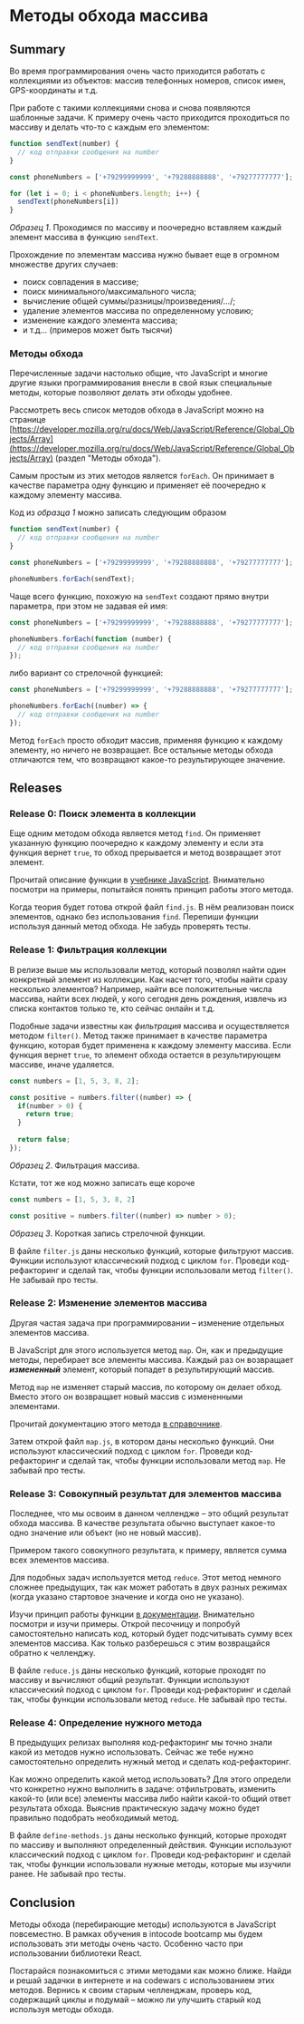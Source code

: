 # Методы обхода массива

## Summary

Во время программирования очень часто приходится работать с коллекциями из объектов: массив телефонных номеров, список имен, GPS-координаты и т.д.

При работе с такими коллекциями снова и снова появляются шаблонные задачи. К примеру очень часто приходится проходиться по массиву и делать что-то с каждым его элементом:

```javascript
function sendText(number) {
  // код отправки сообщения на number 
}

const phoneNumbers = ['+79299999999', '+79288888888', '+79277777777'];

for (let i = 0; i < phoneNumbers.length; i++) {
  sendText(phoneNumbers[i])
}
```
*Образец 1*. Проходимся по массиву и поочередно вставляем каждый элемент массива в функцию `sendText`.

Прохождение по элементам массива нужно бывает еще в огромном множестве других случаев:

- поиск совпадения в массиве;
- поиск минимального/максимального числа;
- вычисление общей суммы/разницы/произведения/.../;
- удаление элементов массива по определенному условию;
- изменение каждого элемента массива;
- и т.д... (примеров может быть тысячи)

### Методы обхода

Перечисленные задачи настолько общие, что JavaScript и многие другие языки программирования внесли в свой язык специальные методы, которые позволяют делать эти обходы удобнее.

Рассмотреть весь список методов обхода в JavaScript можно на странице [https://developer.mozilla.org/ru/docs/Web/JavaScript/Reference/Global_Objects/Array](https://developer.mozilla.org/ru/docs/Web/JavaScript/Reference/Global_Objects/Array) (раздел "Методы обхода").

Самым простым из этих методов является `forEach`. Он принимает в качестве параметра одну функцию и применяет её поочередно к каждому элементу массива.

Код из _образца 1_ можно записать следующим образом

```javascript
function sendText(number) {
  // код отправки сообщения на number 
}

const phoneNumbers = ['+79299999999', '+79288888888', '+79277777777'];

phoneNumbers.forEach(sendText);
```

Чаще всего функцию, похожую на `sendText` создают прямо внутри параметра, при этом не задавая ей имя:

```javascript
const phoneNumbers = ['+79299999999', '+79288888888', '+79277777777'];

phoneNumbers.forEach(function (number) {
  // код отправки сообщения на number 
});
```

либо вариант со стрелочной функцией:

```javascript
const phoneNumbers = ['+79299999999', '+79288888888', '+79277777777'];

phoneNumbers.forEach((number) => {
  // код отправки сообщения на number 
});
```

Метод `forEach` просто обходит массив, применяя функцию к каждому элементу, но ничего не возвращает. Все остальные методы обхода отличаются тем, что возвращают какое-то результирующее значение.

## Releases
### Release 0: Поиск элемента в коллекции

Еще одним методом обхода является метод `find`. Он применяет указанную функцию поочередно к каждому элементу и если эта функция вернет `true`, то обход прерывается и метод возвращает этот элемент.

Прочитай описание функции в [учебнике JavaScript](https://learn.javascript.ru/array-methods#find-i-findindex). Внимательно посмотри на примеры, попытайся понять принцип работы этого метода.

Когда теория будет готова открой файл `find.js`. В нём реализован поиск элементов, однако без использования `find`. Перепиши функции используя данный метод обхода. Не забудь проверять тесты.

### Release 1: Фильтрация коллекции

В релизе выше мы использовали метод, который позволял найти один конкретный элемент из коллекции. Как насчет того, чтобы найти сразу несколько элементов? Например, найти все положительные числа массива, найти всех людей, у кого сегодня день рождения, извлечь из списка контактов только те, кто сейчас онлайн и т.д.

Подобные задачи известны как _фильтрация_ массива и осуществляется методом `filter()`. Метод также принимает в качестве параметра функцию, которая будет применена к каждому элементу массива. Если функция вернет `true`, то элемент обхода остается в результирующем массиве, иначе удаляется.

```javascript
const numbers = [1, 5, 3, 8, 2];

const positive = numbers.filter((number) => {
  if(number > 0) {
    return true;
  }
  
  return false;
});
```
*Образец 2*. Фильтрация массива.

Кстати, тот же код можно записать еще короче

```javascript
const numbers = [1, 5, 3, 8, 2]

const positive = numbers.filter((number) => number > 0);
```
*Образец 3*. Короткая запись стрелочной функции.

В файле `filter.js` даны несколько функций, которые фильтруют массив. Функции используют классический подход с циклом `for`. Проведи код-рефакторинг и сделай так, чтобы функции использовали метод `filter()`. Не забывай про тесты.

### Release 2: Изменение элементов массива

Другая частая задача при программировании – изменение отдельных элементов массива.

В JavaScript для этого используется метод `map`. Он, как и предыдущие методы, перебирает все элементы массива. Каждый раз он возвращает **_измененный_** элемент, который попадет в результирующий массив. 

Метод `map` не изменяет старый массив, по которому он делает обход. Вместо этого он возвращает новый массив с измененными элементами.

Прочитай документацию этого метода [в справочнике](https://developer.mozilla.org/ru/docs/Web/JavaScript/Reference/Global_Objects/Array/map).

Затем открой файл `map.js`, в котором даны несколько функций. Они используют классический подход с циклом `for`. Проведи код-рефакторинг и сделай так, чтобы функции использовали метод `map`. Не забывай про тесты.

### Release 3: Совокупный результат для элементов массива

Последнее, что мы освоим в данном челлендже – это общий результат обхода массива. В качестве результата обычно выступает какое-то одно значение или объект (но не новый массив).

Примером такого совокупного результата, к примеру, является сумма всех элементов массива.

Для подобных задач используется метод `reduce`. Этот метод немного сложнее предыдущих, так как может работать в двух разных режимах (когда указано стартовое значение и когда оно не указано).

Изучи принцип работы функции [в документации](https://developer.mozilla.org/ru/docs/Web/JavaScript/Reference/Global_Objects/Array/Reduce). Внимательно посмотри и изучи примеры. Открой песочницу и попробуй самостоятельно написать код, который будет подсчитывать сумму всех элементов массива. Как только разберешься с этим возвращайся обратно к челленджу.

В файле `reduce.js` даны несколько функций, которые проходят по массиву и вычисляют общий результат. Функции используют классический подход с циклом `for`. Проведи код-рефакторинг и сделай так, чтобы функции использовали метод `reduce`. Не забывай про тесты.

### Release 4: Определение нужного метода

В предыдущих релизах выполняя код-рефакторинг мы точно знали какой из методов нужно использовать. Сейчас же тебе нужно самостоятельно определить нужный метод и сделать код-рефакторинг.

Как можно определить какой метод использовать? Для этого определи что конкретно нужно выполнить в задаче: отфильтровать, изменить какой-то (или все) элементы массива либо найти какой-то общий ответ результата обхода. Выяснив практическую задачу можно будет правильно подобрать необходимый метод. 

В файле `define-methods.js` даны несколько функций, которые проходят по массиву и выполняют определенный действия. Функции используют классический подход с циклом `for`. Проведи код-рефакторинг и сделай так, чтобы функции использовали нужные методы, которые мы изучили ранее. Не забывай про тесты.

## Conclusion

Методы обхода (перебирающие методы) используются в JavaScript повсеместно. В рамках обучения в intocode bootcamp мы будем использовать эти методы очень часто. Особенно часто при использовании библиотеки React. 

Постарайся познакомиться с этими методами как можно ближе. Найди и решай задачки в интернете и на codewars с использованием этих методов. Вернись к своим старым челленджам, проверь код, содержащий циклы и подумай – можно ли улучшить старый код используя методы обхода.
